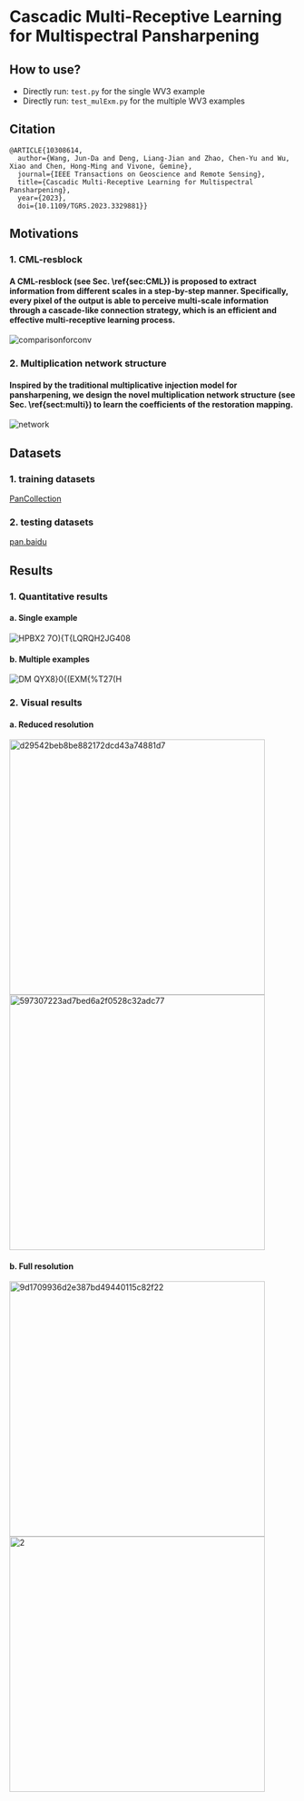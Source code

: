 # Cascadic Multi-Receptive Learning for Multispectral Pansharpening

## How to use?
- Directly run: ``test.py`` for the single WV3 example
- Directly run: ``test_mulExm.py`` for the multiple WV3 examples

## Citation
```
@ARTICLE{10308614,
  author={Wang, Jun-Da and Deng, Liang-Jian and Zhao, Chen-Yu and Wu, Xiao and Chen, Hong-Ming and Vivone, Gemine},
  journal={IEEE Transactions on Geoscience and Remote Sensing}, 
  title={Cascadic Multi-Receptive Learning for Multispectral Pansharpening}, 
  year={2023},
  doi={10.1109/TGRS.2023.3329881}}
```

## Motivations
### 1. CML-resblock
#### A CML-resblock (see Sec. \ref{sec:CML}) is proposed to extract information from different scales in a step-by-step manner. Specifically, every pixel of the output is able to perceive multi-scale information through a cascade-like connection strategy, which is an efficient and effective multi-receptive learning process.
![comparisonforconv](https://github.com/wajuda/CML/assets/112617153/84d37822-6355-4978-91fb-3557dd2a4e4d)

### 2. Multiplication network structure
#### Inspired by the traditional multiplicative injection model for pansharpening, we design the novel multiplication network structure (see Sec. \ref{sect:multi}) to learn the coefficients of the restoration mapping.
![network](https://github.com/wajuda/CML/assets/112617153/96c5066d-fd8a-474d-917d-0789e6ede797)

## Datasets

### 1. training datasets

[PanCollection](https://liangjiandeng.github.io/PanCollection.html)

### 2. testing datasets

[pan.baidu](https://pan.baidu.com/s/1UouPDZKYc8F_qBR4iPaD5g?pwd=d5pc)

## Results

### 1. Quantitative results

#### a. Single example

![HPBX2 7O){T{LQRQH2JG408](https://github.com/wajuda/CML/assets/112617153/f8d91d81-272c-4e16-a9f8-bab834db3b81)


#### b. Multiple examples

![DM QYX`8}0{(EXM`{%T27(H](https://github.com/wajuda/CML/assets/112617153/0b7523f8-f27b-4d72-a973-30f081bced62)


### 2. Visual results

#### a. Reduced resolution

 <img width="450" alt="d29542beb8be882172dcd43a74881d7" src="https://github.com/wajuda/CML/assets/112617153/c43a2086-a58e-4884-9b5a-3b381dcd7873" title="PAN">
<img width="450" alt="597307223ad7bed6a2f0528c32adc77" src="https://github.com/wajuda/CML/assets/112617153/bc1b6ca1-3186-4181-aac2-bdd3ed660a6d" title="Result"> 

#### b. Full resolution
   
<img width="450" alt="9d1709936d2e387bd49440115c82f22" src="https://github.com/wajuda/CML/assets/112617153/4e0e61e4-7e60-43b5-bfa2-67c620e0645f" title="PAN">  <img width="450" alt="2" src="https://github.com/wajuda/CML/assets/112617153/f719ac9b-de24-4f9f-9070-a80f0fbf5bde" title="Result">


